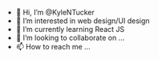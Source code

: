 - 👋 Hi, I’m @KyleNTucker
- 👀 I’m interested in web design/UI design
- 🌱 I’m currently learning React JS
- 💞️ I’m looking to collaborate on ...
- 📫 How to reach me ...

<!---
KyleNTucker/KyleNTucker is a ✨ special ✨ repository because its `README.md` (this file) appears on your GitHub profile.
You can click the Preview link to take a look at your changes.
--->
